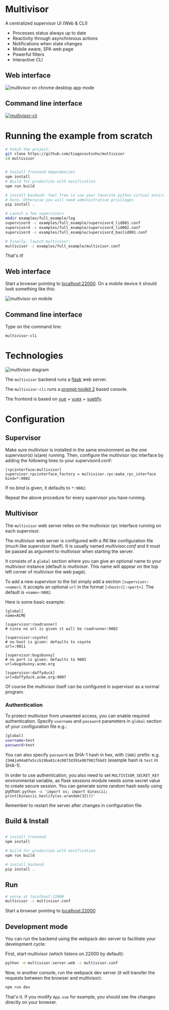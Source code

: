 # Multivisor

A centralized supervisor UI (Web & CLI)

* Processes status always up to date
* Reactivity through asynchronous actions
* Notifications when state changes
* Mobile aware, SPA web page
* Powerful filters
* Interactive CLI

## Web interface

![multivisor on chrome desktop app mode](doc/multivisor_desktop.png)

## Command line interface

[![multivisor-cli](https://asciinema.org/a/8gQrjXDanvfafT7UnPXS1u0bp.png)](https://asciinema.org/a/8gQrjXDanvfafT7UnPXS1u0bp?autoplay=1&speed=2)

# Running the example from scratch

```bash
# Fetch the project:
git clone https://github.com/tiagocoutinho/multivisor
cd multivisor


# Install frontend dependencies
npm install
# Build for production with minification
npm run build

# install backend: feel free to use your favorite python virtual environment
# here. Otherwise you will need administrative privileges
pip install .

# Launch a few supervisors
mkdir examples/full_example/log
supervisord -c examples/full_example/supervisord_lid001.conf
supervisord -c examples/full_example/supervisord_lid002.conf
supervisord -c examples/full_example/supervisord_baslid001.conf

# Finally, launch multivisor:
multivisor -c examples/full_example/multivisor.conf
```

That's it!

## Web interface

Start a browser pointing to [localhost:22000](http://localhost:22000). On a mobile
device it should look something like this:

![multivisor on mobile](doc/multivisor_mobile.png)

## Command line interface

Type on the command line:
```
multivisor-cli
```

# Technologies

![multivisor diagram](doc/diagram.png)

The `multivisor` backend runs a [flask](http://flask.pocoo.org/) web server.

The `multivisor-cli` runs a
[prompt-toolkit 2](http://python-prompt-toolkit.rtfd.io) based console.

The frontend is based on [vue](https://vuejs.org/) +
[vuex](https://vuex.vuejs.org/) + [vuetify](https://vuetifyjs.com/).


# Configuration

## Supervisor

Make sure multivisor is installed in the same environment as the one supervisor(s) is(are) running.
Then, configure the multivisor rpc interface by adding the following lines
to your supervisord.conf:

```
[rpcinterface:multivisor]
supervisor.rpcinterface_factory = multivisor.rpc:make_rpc_interface
bind=*:9002
```

If no *bind* is given, it defaults to `*:9002`.

Repeat the above procedure for every supervisor you have running.

## Multivisor

The `multivisor` web server relies on the multivisor rpc interface running on
each supervisor.

The multivisor web server is configured with a INI like configuration file
(much like supervisor itself). It is usually named *multivisor.conf* and it
must be passed as argument to multivisor when starting the server.

It consists of a `global` section where you can give an optional name to your
multivisor instance (default is *multivisor*. This name will appear on the top
left corner of multivisor the web page).

To add a new supervisor to the list simply add a section `[supervisor:<name>]`.
It accepts an optional `url` in the format `[<host>][:<port>]`. The default
is `<name>:9002`.

Here is some basic example:

```
[global]
name=ACME

[supervisor:roadrunner]
# since no url is given it will be roadrunner:9002

[supervisor:coyote]
# no host is given: defaults to coyote
url=:9011

[supervisor:bugsbunny]
# no port is given: defaults to 9002
url=bugsbunny.acme.org

[supervisor:daffyduck]
url=daffyduck.acme.org:9007
```

Of course the multivisor itself can be configured in supervisor as a normal
program.

### Authentication
To protect multivisor from unwanted access, you can enable required authentication.
Specify `username` and `password` parameters in `global` section of your configuration file e.g.:
```bash
[global]
username=test
password=test
```
You can also specify `password` as SHA-1 hash in hex, with `{SHA}` prefix: e.g.
`{SHA}a94a8fe5ccb19ba61c4c0873d391e987982fbbd3` (example hash is `test` in SHA-1).

In order to use authentication, you also need to set `MULTIVISOR_SECRET_KEY` environmental variable,
as flask sessions module needs some secret value to create secure session.
You can generate some random hash easily using python:
`python -c 'import os; import binascii; print(binascii.hexlify(os.urandom(32)))'`

Remember to restart the server after changes in configuration file.

## Build & Install

```bash

# install frontend
npm install

# build for production with minification
npm run build

# install backend
pip install .

```

## Run

```bash
# serve at localhost:22000
multivisor -c multivisor.conf
```

Start a browser pointing to [localhost:22000](http://localhost:22000)

## Development mode

You can run the backend using the webpack dev server to facilitate your
development cycle:

First, start multivisor (which listens on 22000 by default):

```bash
python -m multivisor.server.web -c multivisor.conf
```

Now, in another console, run the webpack dev server (it will
transfer the requests between the browser and multivisor):

``` bash
npm run dev
```

That's it. If you modify `App.vue` for example, you should see the changes
directly on your browser.
